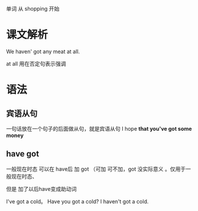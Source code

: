 单词 从 shopping 开始

# 课文解析
We haven' got any meat at all.

at all 用在否定句表示强调


# 语法
## 宾语从句

一句话放在一个句子的后面做从句，就是宾语从句
I hope **that you've got some money**

## have got 

一般现在时态 可以在 have后  加 got （可加 可不加，got 没实际意义 。仅用于一般现在时态、
 
但是 加了以后have变成助动词


I've got a cold。
Have you got a cold?
I haven't got  a cold.



 




